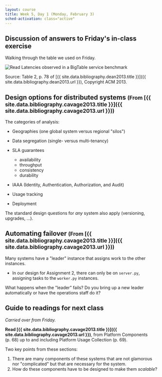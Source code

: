```yaml
---
layout: course
title: Week 5, Day 1 (Monday, February 3)
sched-activation: class="active"
---
```

## Discussion of answers to Friday's in-class exercise

Walking through the table we used on Friday.

<img src="http://deliveryimages.acm.org/10.1145/2410000/2408794/figs/t2.jpg" class="img-responsive" alt="Read Latencies observed in a BigTable service benchmark">

Source: Table 2, p.&nbsp;78 of [{{ site.data.bibliography.dean2013.title }}]({{ site.data.bibliography.dean2013.url }}), Copyright ACM&nbsp;2013.



## Design options for distributed systems <small>(From [{{ site.data.bibliography.cavage2013.title }}]({{ site.data.bibliography.cavage2013.url }}))</small>

The categories of analysis:

* Geographies (one global system versus regional "silos")
* Data segregation (single- versus multi-tenancy)
* SLA guarantees

  * availability
  * throughput
  * consistency 
  * durability

* IAAA (Identity, Authentication, Authorization, and Audit)
* Usage tracking
* Deployment

The standard design questions for _any_ system also apply (versioning, upgrades, ...).

## Automating failover <small>(From [{{ site.data.bibliography.cavage2013.title }}]({{ site.data.bibliography.cavage2013.url }}))</small>

Many systems have a "leader" instance that assigns work to the other instances.

* In our design for Assignment&nbsp;2, there can only be on `server.py`, assigning tasks to the `worker.py` instances.

What happens when the "leader" fails? Do you bring up a new leader
automatically or have the operations staff do it?

## Guide to readings for next class

_Carried over from Friday._

**Read [{{ site.data.bibliography.cavage2013.title }}]({{ site.data.bibliography.cavage2013.url }})**, from Platform Components (p.&nbsp;68) up to and including Platform Usage Collection (p.&nbsp;69).

Two key points from these sections:

1. There are many components of these systems that are not glamorous nor "complicated" but that are necessary for the system.
2. How do these components have to be designed to make them _scalable_?
